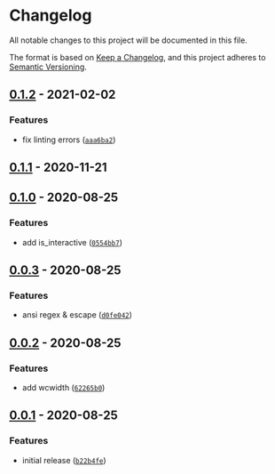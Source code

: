 # Changelog

All notable changes to this project will be documented in this file.

The format is based on [Keep a Changelog],
and this project adheres to [Semantic Versioning].

## [0.1.2] - 2021-02-02

### Features

- fix linting errors ([`aaa6ba2`])

## [0.1.1] - 2020-11-21

## [0.1.0] - 2020-08-25

### Features

- add is_interactive ([`0554bb7`])

## [0.0.3] - 2020-08-25

### Features

- ansi regex & escape ([`d0fe042`])

## [0.0.2] - 2020-08-25

### Features

- add wcwidth ([`62265b0`])

## [0.0.1] - 2020-08-25

### Features

- initial release ([`b22b4fe`])

[keep a changelog]: https://keepachangelog.com/en/1.0.0/
[semantic versioning]: https://semver.org/spec/v2.0.0.html
[0.1.2]: https://github.com/denosaurs/tty/compare/0.1.1...0.1.2
[`aaa6ba2`]: https://github.com/denosaurs/tty/commit/aaa6ba2e6793c667c917e07fe67c4c325bcb40bc
[0.1.1]: https://github.com/denosaurs/tty/compare/0.1.0...0.1.1
[0.1.0]: https://github.com/denosaurs/tty/compare/0.0.3...0.1.0
[`0554bb7`]: https://github.com/denosaurs/tty/commit/0554bb7739d3de424bfaa5b793e002e8f72cf0d2
[0.0.3]: https://github.com/denosaurs/tty/compare/0.0.2...0.0.3
[`d0fe042`]: https://github.com/denosaurs/tty/commit/d0fe042e068ebb234cb2526c916093b0b7b5578e
[0.0.2]: https://github.com/denosaurs/tty/compare/0.0.1...0.0.2
[`62265b0`]: https://github.com/denosaurs/tty/commit/62265b01fda55309d2e21525dad94e28083eee6e
[0.0.1]: https://github.com/denosaurs/tty/compare/0.0.1
[`b22b4fe`]: https://github.com/denosaurs/tty/commit/b22b4fe732b48231d7d8bc0425d2af75e1c8d717
